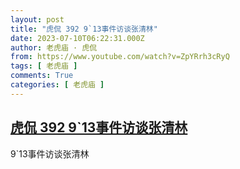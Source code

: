 ```yaml
---
layout: post
title: "虎侃 392 9`13事件访谈张清林"
date: 2023-07-10T06:22:31.000Z
author: 老虎庙 · 虎侃
from: https://www.youtube.com/watch?v=ZpYRrh3cRyQ
tags: [ 老虎庙 ]
comments: True
categories: [ 老虎庙 ]
---
```

<!--1688970151000-->
[虎侃 392 9`13事件访谈张清林](https://www.youtube.com/watch?v=ZpYRrh3cRyQ)
------

<div>
9`13事件访谈张清林
</div>

